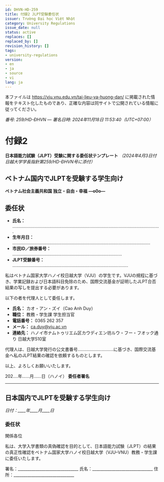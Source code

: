 ```yaml
---
id: DHVN-HD-259
title: 付録2 JLPT受験委任状
issuer: Trường Đại học Việt Nhật
category: University Regulations
issue_date: null
status: active
replaces: []
replaced_by: []
revision_history: []
tags:
- university-regulations
version:
- en
- ja
- source
- vi
lang: ja
---
```

本ファイルは https://vju.vnu.edu.vn/tai-lieu-va-huong-dan/ に掲載された情報をテキスト化したものであり、正確な内容は同サイトで公開されている情報に従ってください。

*番号: 259/HD-ĐHVN — 署名日時: 2024年11月18日 11:53:40（UTC+07:00）*

# 付録2

**日本語能力試験（JLPT）受験に関する委任状テンプレート**
*（2024年4月3日付 日越大学学長指針第259/HD-ĐHVN号に添付）*

## ベトナム国内でJLPTを受験する学生向け

**ベトナム社会主義共和国**
**独立・自由・幸福**
**—o0o—**

## 委任状

- **氏名：** ........................................................................................................................
- **生年月日：** ................................................................................................................
- **市民ID／旅券番号：** .........................................................................................
- **JLPT受験番号：** ..............................................................................................

私はベトナム国家大学ハノイ校日越大学（VJU）の学生です。VJUの規程に基づき、学業記録および日本語科目免除のため、国際交流基金が証明したJLPT合否結果の写しを提出する必要があります。

以下の者を代理人として委任します。

- **氏名：** カオ・アン・ズイ（Cao Anh Duy）
- **職位：** 教務・学生課 学生担当官
- **電話番号：** 0365 262 357
- **メール：** ca.duy@vju.ac.vn
- **連絡先：** ハノイ市ナムトゥリエム区カウディエン坊ルウ・フー・フオック通り 日越大学510室

代理人は、日越大学発行の公文書番号.............................に基づき、国際交流基金へ私のJLPT結果の確認を依頼するものとします。

以上、よろしくお願いいたします。

202....年......月......日（ハノイ）
**委任者署名**

---

## 日本国内でJLPTを受験する学生向け

*日付：____年____月____日*

### 委任状

関係各位

私は、大学入学書類の真偽確認を目的として、日本語能力試験（JLPT）の結果の真正性確認をベトナム国家大学ハノイ校日越大学（VJU–VNU）教務・学生課に委任いたします。

署名：_______________________________
氏名：_______________________________
住所：_______________________________